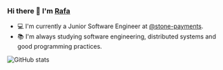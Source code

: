 ### Hi there 👋 I'm [Rafa](https://www.linkedin.com/in/lucas-rnsantos/)

- 💻 I'm currently a Junior Software Engineer at [@stone-payments](https://github.com/stone-payments).
- 📚 I'm always studying software engineering, distributed systems and good programming practices.

![GitHub stats](https://github-readme-stats.vercel.app/api?username=lucasRafaell95&count_private=true&show_icons=true&theme=dark&count_private=true)


<!--
**lucasRafaell95/lucasRafaell95** is a ✨ _special_ ✨ repository because its `README.md` (this file) appears on your GitHub profile.

Here are some ideas to get you started:

- 🔭 I’m currently working on ...
- 🌱 I’m currently learning ...
- 👯 I’m looking to collaborate on ...
- 🤔 I’m looking for help with ...
- 💬 Ask me about ...
- 📫 How to reach me: ...
- 😄 Pronouns: ...
- ⚡ Fun fact: ...
-->
